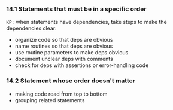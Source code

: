 ### 14.1 Statements that must be in a specific order

`KP:` when statements have dependencies, take steps to make the dependencies clear:
+ organize code so that deps are obvious
+ name routines so that deps are obvious
+ use routine parameters to make deps obvious
+ document unclear deps with comments
+ check for deps with assertions or error-handling code

### 14.2 Statement whose order doesn't matter 

+ making code read from top to bottom
+ grouping related statements

